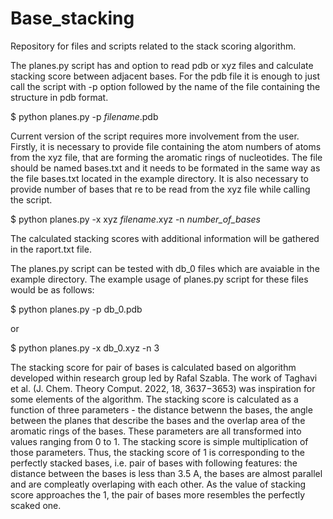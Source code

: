 # Base_stacking
Repository for files and scripts related to the stack scoring algorithm.

The planes.py script has and option to read pdb or xyz files and calculate stacking score between adjacent bases.
For the pdb file it is enough to just call the script with -p option followed by the name of the file containing the structure in pdb format.

$ python planes.py -p _filename_.pdb

Current version of the script requires more involvement from the user. 
Firstly, it is necessary to provide file containing the atom numbers of atoms from the xyz file, that are forming the aromatic rings of nucleotides. The file should be named bases.txt and it needs to be formated in the same way as the file bases.txt located in the example directory.
It is also necessary to provide number of bases that re to be read from the xyz file while calling the script.

$ python planes.py -x xyz _filename_.xyz -n _number_of_bases_

The calculated stacking scores with additional information will be gathered in the raport.txt file. 

The planes.py script can be tested with db_0 files which are avaiable in the example directory. The example usage of planes.py script for these files would be as follows:

$ python planes.py -p db_0.pdb 

or 

$ python planes.py -x db_0.xyz -n 3

The stacking score for pair of bases is calculated based on algorithm developed within research group led by Rafal Szabla. 
The work of Taghavi et al. (J. Chem. Theory Comput. 2022, 18, 3637−3653) was inspiration for some elements of the algorithm.
The stacking score is calculated as a function of three parameters - the distance betwenn the bases, the angle between the planes that describe the bases and the overlap area of the aromatic rings of the bases. 
These parameters are all transformed into values ranging from 0 to 1. 
The stacking score is simple multiplication of those parameters. 
Thus, the stacking score of 1 is corresponding to the perfectly stacked bases, i.e. pair of bases with following features: the distance between the bases is less than 3.5 A, the bases are almost parallel and are compleatly overlaping with each other.
As the value of stacking score approaches the 1, the pair of bases more resembles the perfectly scaked one.
